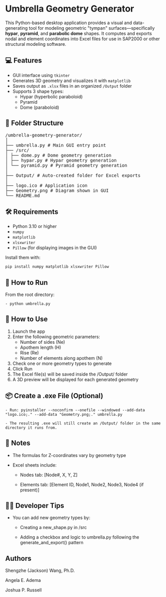 # Umbrella Geometry Generator

This Python-based desktop application provides a visual and data-generating tool for modeling geometric "tympan" surfaces—specifically **hypar**, **pyramid**, and **parabolic dome** shapes. It computes and exports nodal and element coordinates into Excel files for use in SAP2000 or other structural modeling software.

## 💻 Features

- GUI interface using `tkinter`
- Generates 3D geometry and visualizes it with `matplotlib`
- Saves output as `.xlsx` files in an organized `/Output` folder
- Supports 3 shape types:
  - Hypar (hyperbolic paraboloid)
  - Pyramid
  - Dome (paraboloid)

## 📁 Folder Structure

<pre>/umbrella-geometry-generator/
│
├── umbrella.py # Main GUI entry point
├── /src/
│ ├── dome.py # Dome geometry generation
│ ├── hypar.py # Hypar geometry generation
│ └── pyramid.py # Pyramid geometry generation
│
├── Output/ # Auto-created folder for Excel exports
│
├── logo.ico # Application icon
├── Geometry.png # Diagram shown in GUI
└── README.md</pre>

## 🛠 Requirements

- Python 3.10 or higher
- `numpy`
- `matplotlib`
- `xlsxwriter`
- `Pillow` (for displaying images in the GUI)

Install them with:

```bash
pip install numpy matplotlib xlsxwriter Pillow
```

## 🚀 How to Run

From the root directory:

    - python umbrella.py

## 🧾 How to Use

1. Launch the app
2. Enter the following geometric parameters:
    - Number of sides (Ne)
    - Apothem length (H)
    - Rise (Re)
    - Number of elements along apothem (N)
3. Check one or more geometry types to generate
4. Click Run
5. The Excel file(s) will be saved inside the /Output/ folder
6. A 3D preview will be displayed for each generated geometry

## 📦 Create a .exe File (Optional)

    - Run: pyinstaller --noconfirm --onefile --windowed --add-data "logo.ico;." --add-data "Geometry.png;." umbrella.py

    - The resulting .exe will still create an /Output/ folder in the same directory it runs from.

## 🧠 Notes

- The formulas for Z-coordinates vary by geometry type

- Excel sheets include:

    - Nodes tab: [Node#, X, Y, Z]

    - Elements tab: [Element ID, Node1, Node2, Node3, Node4 (if present)]

## 🧑‍💻 Developer Tips

- You can add new geometry types by:

    - Creating a new_shape.py in /src

    - Adding a checkbox and logic to umbrella.py following the generate_and_export() pattern

## Authors

Shengzhe (Jackson) Wang, Ph.D.

Angela E. Adema

Joshua P. Russell
